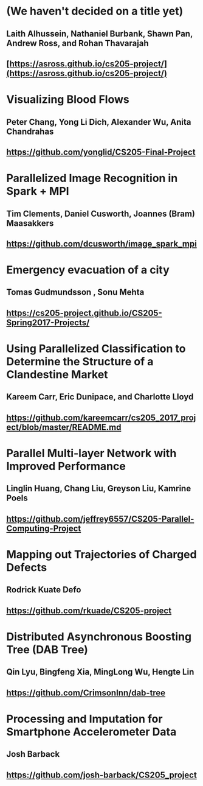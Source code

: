 # (We haven't decided on a title yet)
## Laith Alhussein, Nathaniel Burbank, Shawn Pan, Andrew Ross, and Rohan Thavarajah
## [https://asross.github.io/cs205-project/](https://asross.github.io/cs205-project/)

# Visualizing Blood Flows
## Peter Chang, Yong Li Dich, Alexander Wu, Anita Chandrahas
## https://github.com/yonglid/CS205-Final-Project

# Parallelized Image Recognition in Spark + MPI
## Tim Clements, Daniel Cusworth, Joannes (Bram) Maasakkers
## https://github.com/dcusworth/image_spark_mpi

# Emergency evacuation of a city
## Tomas Gudmundsson , Sonu Mehta
## https://cs205-project.github.io/CS205-Spring2017-Projects/

# Using Parallelized Classification to Determine the Structure of a Clandestine Market
## Kareem Carr, Eric Dunipace, and Charlotte Lloyd
## https://github.com/kareemcarr/cs205_2017_project/blob/master/README.md

# Parallel Multi-layer Network with Improved Performance
## Linglin Huang, Chang Liu, Greyson Liu, Kamrine Poels
## https://github.com/jeffrey6557/CS205-Parallel-Computing-Project

# Mapping out Trajectories of Charged Defects 
## Rodrick Kuate Defo
## https://github.com/rkuade/CS205-project

 # Distributed Asynchronous Boosting Tree (DAB Tree)
 ## Qin Lyu, Bingfeng Xia, MingLong Wu, Hengte Lin 
 ## https://github.com/CrimsonInn/dab-tree
 
 # Processing and Imputation for Smartphone Accelerometer Data
 ## Josh Barback
 ## https://github.com/josh-barback/CS205_project
 
 
